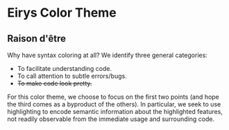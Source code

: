 # Eirys Color Theme

## Raison d'être

Why have syntax coloring at all?  We identify three general categories:

* To facilitate understanding code.
* To call attention to subtle errors/bugs.
* ~~To make code look pretty.~~

For this color theme, we choose to focus on the first two points (and hope the third comes as a byproduct of the others).  In particular, we seek to use highlighting to encode semantic information about the highlighted features, not readily observable from the immediate usage and surrounding code.
